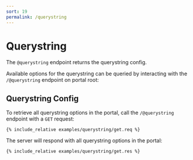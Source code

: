 ```yaml
---
sort: 19
permalink: /querystring
---
```


# Querystring

The `@querystring` endpoint returns the querystring config.

Available options for the querystring can be queried by interacting with the `/@querystring` endpoint on portal root:

## Querystring Config

To retrieve all querystring options in the portal, call the `/@querystring` endpoint with a `GET` request:

```
{% include_relative examples/querystring/get.req %}
```

The server will respond with all querystring options in the portal:

```
{% include_relative examples/querystring/get.res %}
```
